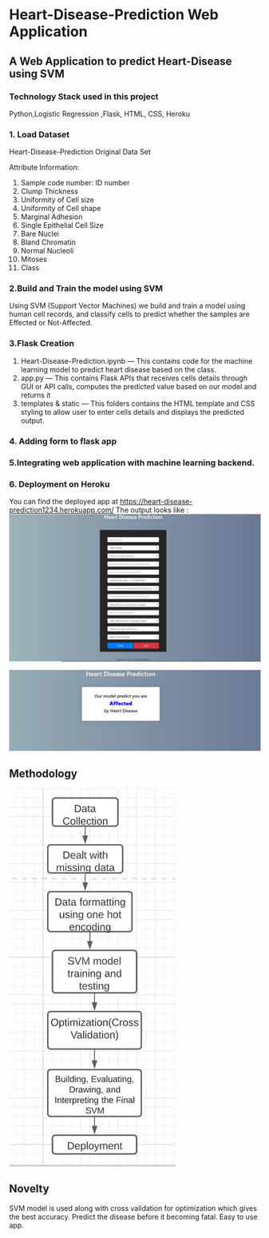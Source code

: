 # Heart-Disease-Prediction Web Application

## A Web Application to predict Heart-Disease using SVM  

### Technology Stack used in this project
Python,Logistic Regression ,Flask, HTML, CSS, Heroku

### 1. Load Dataset
Heart-Disease-Prediction Original Data Set

Attribute Information:
1.	Sample code number: ID number
2.	Clump Thickness
3.	Uniformity of Cell size
4.	Uniformity of Cell shape
5.	Marginal Adhesion
6.	Single Epithelial Cell Size
7.	Bare Nuclei
8.	Bland Chromatin
9.	Normal Nucleoli
10.	Mitoses
11.	Class

### 2.Build and Train the model using SVM

Using SVM (Support Vector Machines) we build and train a model using human cell records, and classify cells to predict whether the samples are Effected or Not-Affected.

### 3.Flask Creation

1.	Heart-Disease-Prediction.ipynb — This contains code for the machine learning model to predict heart disease based on the class.
2.	app.py — This contains Flask APIs that receives cells details through GUI or API calls, computes the predicted value based on our model and returns it
3.	templates & static  — This folders contains the HTML template and CSS styling to allow user to enter cells details and displays the predicted output.

### 4. Adding form to flask app
 
### 5.Integrating web application with machine learning backend.

### 6. Deployment on Heroku

You can find the deployed app at https://heart-disease-prediction1234.herokuapp.com/
The output looks like : <br />
![](screenshots/img1.JPG)

![](screenshots/img2.JPG)

## Methodology
![](Methodology.JPG)

## Novelty
SVM model is used along with cross validation for optimization which gives the best accuracy.
Predict the disease before it becoming fatal.
Easy to use app.
